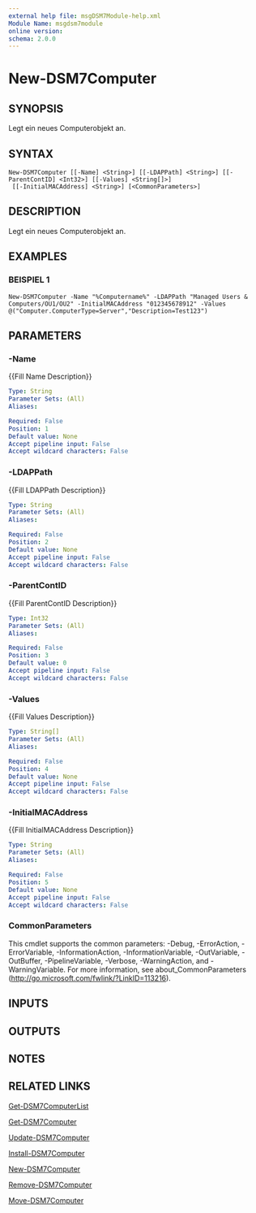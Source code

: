 ```yaml
---
external help file: msgDSM7Module-help.xml
Module Name: msgdsm7module
online version:
schema: 2.0.0
---
```


# New-DSM7Computer

## SYNOPSIS
Legt ein neues Computerobjekt an.

## SYNTAX

```
New-DSM7Computer [[-Name] <String>] [[-LDAPPath] <String>] [[-ParentContID] <Int32>] [[-Values] <String[]>]
 [[-InitialMACAddress] <String>] [<CommonParameters>]
```

## DESCRIPTION
Legt ein neues Computerobjekt an.

## EXAMPLES

### BEISPIEL 1
```
New-DSM7Computer -Name "%Computername%" -LDAPPath "Managed Users & Computers/OU1/OU2" -InitialMACAddress "012345678912" -Values @("Computer.ComputerType=Server","Description=Test123")
```

## PARAMETERS

### -Name
{{Fill Name Description}}

```yaml
Type: String
Parameter Sets: (All)
Aliases:

Required: False
Position: 1
Default value: None
Accept pipeline input: False
Accept wildcard characters: False
```

### -LDAPPath
{{Fill LDAPPath Description}}

```yaml
Type: String
Parameter Sets: (All)
Aliases:

Required: False
Position: 2
Default value: None
Accept pipeline input: False
Accept wildcard characters: False
```

### -ParentContID
{{Fill ParentContID Description}}

```yaml
Type: Int32
Parameter Sets: (All)
Aliases:

Required: False
Position: 3
Default value: 0
Accept pipeline input: False
Accept wildcard characters: False
```

### -Values
{{Fill Values Description}}

```yaml
Type: String[]
Parameter Sets: (All)
Aliases:

Required: False
Position: 4
Default value: None
Accept pipeline input: False
Accept wildcard characters: False
```

### -InitialMACAddress
{{Fill InitialMACAddress Description}}

```yaml
Type: String
Parameter Sets: (All)
Aliases:

Required: False
Position: 5
Default value: None
Accept pipeline input: False
Accept wildcard characters: False
```

### CommonParameters
This cmdlet supports the common parameters: -Debug, -ErrorAction, -ErrorVariable, -InformationAction, -InformationVariable, -OutVariable, -OutBuffer, -PipelineVariable, -Verbose, -WarningAction, and -WarningVariable.
For more information, see about_CommonParameters (http://go.microsoft.com/fwlink/?LinkID=113216).

## INPUTS

## OUTPUTS

## NOTES

## RELATED LINKS

[Get-DSM7ComputerList]()

[Get-DSM7Computer]()

[Update-DSM7Computer]()

[Install-DSM7Computer]()

[New-DSM7Computer]()

[Remove-DSM7Computer]()

[Move-DSM7Computer]()

